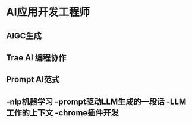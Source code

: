 # AI应用开发工程师

## AIGC生成

## Trae AI 编程协作

## Prompt AI范式
-nlp机器学习
-prompt驱动LLM生成的一段话
-LLM 工作的上下文
 -chrome插件开发
 -